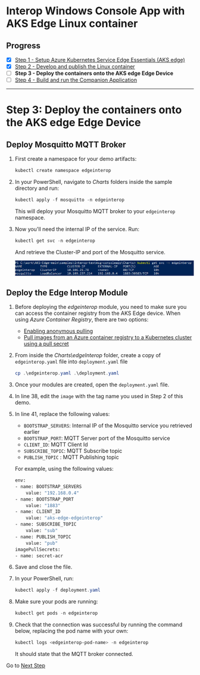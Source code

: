 # Interop Windows Console App with AKS Edge Linux container

## Progress
- [x] [Step 1 - Setup Azure Kubernetes Service Edge Essentials (AKS edge)](/docs/AKS-Lite-Deployment-Guidance.md)
- [x] [Step 2 - Develop and publish the Linux container](./Documentation/Develop%20and%20publish%20the%20Linux%20container.MD)
- [ ] **Step 3 - Deploy the containers onto the AKS edge Edge Device**
- [ ] [Step 4 - Build and run the Companion Application](./Run%20the%20Console%20Application.MD)
---

# Step 3: Deploy the containers onto the AKS edge Edge Device

## Deploy Mosquitto MQTT Broker
1. First create a namespace for your demo artifacts:
    ```powershell
    kubectl create namespace edgeinterop
    ```
2. In your PowerShell, navigate to *Charts* folders inside the sample directory and run:
    ```powershell
    kubectl apply -f mosquitto -n edgeinterop
    ```
    This will deploy your Mosquitto MQTT broker to your `edgeinterop` namespace.

3. Now you'll need the internal IP of the service. Run:
    ```powershell
    kubectl get svc -n edgeinterop 
    ```
    And retrieve the Cluster-IP and port of the Mosquitto service.

    <img src="../Images/Server-IP.png"/>

## Deploy the Edge Interop Module 

1. Before deploying the *edgeinterop* module, you need to make sure you can access the container registry from the AKS Edge device. When using *Azure Container Registry*, there are two options:
    - [Enabling anonymous pulling](https://learn.microsoft.com/azure/container-registry/anonymous-pull-access)
    - [Pull images from an Azure container registry to a Kubernetes cluster using a pull secret](https://learn.microsoft.com/azure/container-registry/container-registry-auth-kubernetes)

1. From inside the *Charts\edgeInterop* folder, create a copy of `edgeinterop.yaml` file into `deployment.yaml` file
    ```powershell
    cp .\edgeinterop.yaml .\deployment.yaml
    ```
1. Once your modules are created, open the `deployment.yaml` file.

2. In line 38, edit the `image` with the tag name you used in Step 2 of this demo.

3. In line 41, replace the following values:
    - `BOOTSTRAP_SERVERS`: Internal IP of the Mosquitto service you retrieved earlier
    - `BOOTSTRAP_PORT`: MQTT Server port of the Mosquitto service
    - `CLIENT_ID`: MQTT Client Id
    - `SUBSCRIBE_TOPIC`: MQTT Subscribe topic
    - `PUBLISH_TOPIC` :  MQTT Publishing topic

    For example, using the following values:

    ```bash
    env:
    - name: BOOTSTRAP_SERVERS
        value: "192.168.0.4"
    - name: BOOTSTRAP_PORT
        value: "1883"
    - name: CLIENT_ID
        value: "aks-edge-edgeinterop"
    - name: SUBSCRIBE_TOPIC
        value: "sub"
    - name: PUBLISH_TOPIC
        value: "pub"
    imagePullSecrets:
    - name: secret-acr
    ```

4. Save and close the file.

5. In your PowerShell, run:
    ```powershell
    kubectl apply -f deployment.yaml
    ```

6. Make sure your pods are running:
    ```powershell
    kubectl get pods -n edgeinterop
    ```

8. Check that the connection was successful by running the command below, replacing the pod name with your own:
    ```powershell
    kubectl logs <edgeinterop-pod-name> -n edgeinterop
    ```

    It should state that the MQTT broker connected.

Go to [Next Step](./Run%20the%20Console%20Application.MD)  